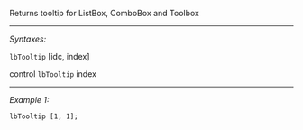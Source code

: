 Returns tooltip for ListBox, ComboBox and Toolbox


---
*Syntaxes:*

`lbTooltip` [idc, index]

control `lbTooltip` index

---
*Example 1:*

```sqf
lbTooltip [1, 1];
```
